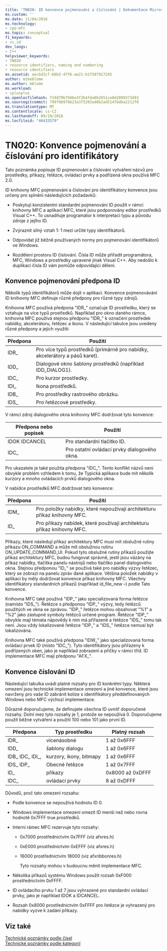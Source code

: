 ```yaml
---
title: 'TN020: ID konvence pojmenování a číslování | Dokumentace Microsoftu'
ms.custom: ''
ms.date: 11/04/2016
ms.technology:
- cpp-mfc
ms.topic: conceptual
f1_keywords:
- vc.id
dev_langs:
- C++
helpviewer_keywords:
- TN020
- resource identifiers, naming and numbering
- resource identifiers
ms.assetid: aecbd2cf-68b3-47f6-ae21-b1f507917245
author: mikeblome
ms.author: mblome
ms.workload:
- cplusplus
ms.openlocfilehash: f19d79b7946e3f2b4fda0b2651ce8d2099373d93
ms.sourcegitcommit: 799f9b976623a375203ad8b2ad5147bd6a2212f0
ms.translationtype: MT
ms.contentlocale: cs-CZ
ms.lasthandoff: 09/19/2018
ms.locfileid: "46433579"
---
```

# <a name="tn020-id-naming-and-numbering-conventions"></a>TN020: Konvence pojmenování a číslování pro identifikátory

Tato poznámka popisuje ID pojmenování a číslování vytváření názvů pro prostředky, příkazy, řetězce, ovládací prvky a podřízená okna používá MFC 2.0.

ID knihovny MFC pojmenování a číslování pro identifikátory konvence jsou určeny pro splnění následujících požadavků:

- Poskytují konzistentní standardní pojmenování ID použít v rámci knihovny MFC a aplikací MFC, které jsou podporovány editor prostředků Visual C++. To usnadňuje programátor k interpretaci typu a původu zdroje z jejího ID.

- Zvýraznit silný vztah 1: 1 mezi určité typy identifikátorů.

- Odpovídat již běžně používaných normy pro pojmenování identifikátorů ve Windows.

- Rozdělení prostoru ID číslování. Čísla ID může přiřadit programátora, MFC, Windows a prostředky upravené jinak Visual C++. Aby nedošlo k duplikaci čísla ID vám pomůže odpovídající dělení.

## <a name="the-id-prefix-naming-convention"></a>Konvence pojmenování předpona ID

Několik typů identifikátorů může dojít v aplikaci. Konvence pojmenovávání ID knihovny MFC definuje různé předpony pro různé typy zdrojů.

Knihovna MFC používá předpona "IDR_" označuje ID prostředku, který se vztahuje na více typů prostředků. Například pro okno daného rámce, knihovna MFC používá stejnou předponu "IDR_" k označení prostředek nabídky, akcelerátoru, řetězec a ikonu. V následující tabulce jsou uvedeny různé předpony a jejich využití:

|Předpona|Použití|
|------------|---------|
|IDR_|Pro více typů prostředků (primárně pro nabídky, akcelerátory a pásů karet).|
|IDD_|Dialogové okno šablony prostředků (například IDD_DIALOG1).|
|IDC_|Pro kurzor prostředky.|
|IDI_|Ikona prostředků.|
|IDB_|Pro prostředky rastrového obrázku.|
|IDS_|Pro řetězcové prostředky.|

V rámci zdroj dialogového okna knihovny MFC dodržovat tyto konvence:

|Předpona nebo popisek|Použití|
|---------------------|---------|
|IDOK IDCANCEL|Pro standardní tlačítko ID.|
|IDC_|Pro ostatní ovládací prvky dialogového okna.|

Pro ukazatele je také použita předpona "IDC_". Tento konflikt názvů není obvykle problém vzhledem k tomu, že Typická aplikace bude mít několik kurzory a mnoho ovládacích prvků dialogového okna.

V nabídce prostředků MFC dodržovat tato konvence:

|Předpona|Použití|
|------------|---------|
|IDM_|Pro položky nabídky, které nepoužívají architekturu příkaz knihovny MFC.|
|ID_|Pro příkazy nabídek, které používají architekturu příkaz knihovny MFC.|

Příkazy, které následují příkaz architektury MFC musí mít obslužné rutiny příkazu ON_COMMAND a může mít obslužnou rutinu ON_UPDATE_COMMAND_UI. Pokud tyto obslužné rutiny příkazů použijte příkaz architektury MFC, budou fungovat správně, jestli jsou vázány na příkaz nabídky, tlačítka panelu nástrojů nebo tlačítko panel dialogového okna. Stejnou předponou "ID_" se používá také pro nabídky výzvy řetězec, který se zobrazí na panelu zpráv dané aplikace. Většina položek nabídky v aplikaci by měly dodržovat konvence příkaz knihovny MFC. Všechny identifikátory standardních příkazů (například id_file_new –) podle Tato konvence.

Knihovna MFC také používá "IDP_" jako specializovaná forma řetězce (namísto "IDS_"). Řetězce s předponou "IDP_" výzvy, tedy řetězců použitých ve okna se zprávou. "IDP_" řetězce mohou obsahovat "%1" a "%2" jako zástupné symboly řetězců určené program. Řetězce "IDP_" obvykle mají témata nápovědy k nim má přiřazené a řetězce "IDS_" tomu tak není. Jsou vždy lokalizované řetězce "IDP_" a "IDS_" řetězce nemusí být lokalizována.

Knihovna MFC také používá předpona "IDW_" jako specializovaná forma ovládací prvek ID (místo "IDC_"). Tyto identifikátory jsou přiřazeny k podřízených oken, jako je například zobrazení a příčky v rámci tříd. ID implementace MFC mají předponu "AFX_".

## <a name="the-id-numbering-convention"></a>Konvence číslování ID

Následující tabulka uvádí platné rozsahy pro ID konkrétní typy. Některá omezení jsou technické implementace omezení a jiné konvence, které jsou navrženy pro vaše ID zabránit kolize s identifikátory předdefinovaných Windows nebo MFC výchozí implementace.

Důrazně doporučujeme, že definujete všechna ID uvnitř doporučené rozsahy. Dolní mez tyto rozsahy je 1, protože se nepoužívá 0. Doporučujeme použít běžné vytváření a použití 100 nebo 101 jako první ID.

|Předpona|Typ prostředku|Platný rozsah|
|------------|-------------------|-----------------|
|IDR_|vícenásobné|1 až 0x6FFF|
|IDD_|šablony dialogu|1 až 0x6FFF|
|IDB_ IDC_ IDI_,|kurzory, ikony, bitmapy|1 až 0x6FFF|
|IDS_ IDP_|Obecné řetězce|1 až 0x7FFF|
|ID_|příkazy|0x8000 až 0xDFFF|
|IDC_|ovládací prvky|8 až 0xDFFF|

Důvodů, proč tato omezení rozsahu:

- Podle konvence se nepoužívá hodnotu ID 0.

- Windows implementace omezení omezit ID menší než nebo rovna hodnotě 0x7FFF true prostředků.

- Interní rámec MFC rezervuje tyto rozsahy:

   - 0x7000 prostřednictvím 0x7FFF (viz afxres.h)

   - 0xE000 prostřednictvím 0xEFFF (viz afxres.h)

   - 16000 prostřednictvím 18000 (viz afxribbonres.h)

     Tyto rozsahy mohou v budoucnu měnit implementace MFC.

- Několika příkazů systému Windows použít rozsah 0xF000 prostřednictvím 0xFFFF.

- ID ovládacího prvku 1 až 7 jsou vyhrazené pro standardní ovládací prvky, jako je například IDOK a IDCANCEL.

- Rozsah 0x8000 prostřednictvím 0xFFFF pro řetězce je vyhrazený pro nabídky vyzve k zadání příkazy.

## <a name="see-also"></a>Viz také

[Technické poznámky podle čísel](../mfc/technical-notes-by-number.md)<br/>
[Technické poznámky podle kategorií](../mfc/technical-notes-by-category.md)

